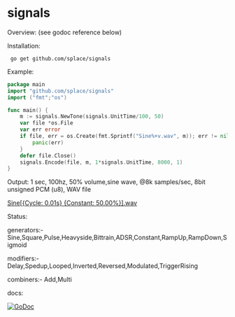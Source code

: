 # signals

Overview: (see godoc reference below)

Installation:

     go get github.com/splace/signals   

Example:
```go
package main
import "github.com/splace/signals"
import ("fmt";"os")

func main() {
	m := signals.NewTone(signals.UnitTime/100, 50)
	var file *os.File
	var err error
	if file, err = os.Create(fmt.Sprintf("Sine%+v.wav", m)); err != nil {
		panic(err)
	}
	defer file.Close()
	signals.Encode(file, m, 1*signals.UnitTime, 8000, 1)
}
```
Output: 1 sec, 100hz, 50% volume,sine wave, @8k samples/sec, 8bit unsigned PCM (u8), WAV file 

[Sine[{Cycle:     0.01s} {Constant:    50.00%}].wav](https://github.com/splace/signals/blob/master/Sine%5B%7BCycle:%20%20%20%20%200.01s%7D%20%7BConstant:%20%20%20%2050.00%25%7D%5D.wav)

Status:

generators:- Sine,Square,Pulse,Heavyside,Bittrain,ADSR,Constant,RampUp,RampDown,Sigmoid

modifiers:- Delay,Spedup,Looped,Inverted,Reversed,Modulated,TriggerRising

combiners:- Add,Multi

docs: 
     
[![GoDoc](https://godoc.org/github.com/splace/signals?status.svg)](https://godoc.org/github.com/splace/signals)

